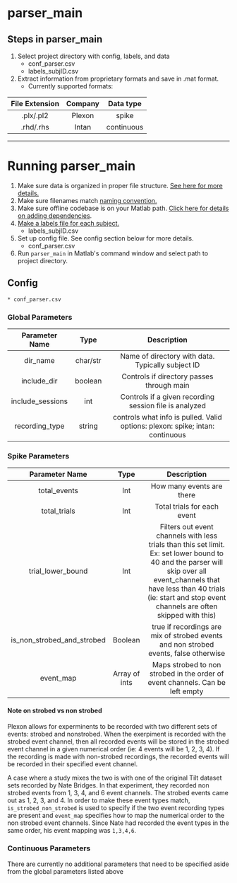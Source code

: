 # parser_main
## Steps in parser_main
1. Select project directory with config, labels, and data
    * conf_parser.csv
    * labels_subjID.csv
2. Extract information from proprietary formats and save in .mat format.  
    * Currently supported formats:

|File Extension|Company|Data type|
|:-:|:-:|:-:|
|.plx/.pl2|Plexon|spike|
|.rhd/.rhs|Intan|continuous|
---
# Running parser_main
1. Make sure data is organized in proper file structure. [See here for more details.](./file_layout.md)
2. Make sure filenames match [naming convention.](./filename_convention.md)
3. Make sure offline codebase is on your Matlab path. [Click here for details on adding dependencies](https://github.com/moxon-lab-codebase/docs/blob/main/matlab_basics/adding_dependencies.md).
5. [Make a labels file for each subject.](./labels_file.md)
    * labels_subjID.csv
6. Set up config file. See config section below for more details.
    * conf_parser.csv
7. Run `parser_main` in Matlab's command window and select path to project directory.

## Config
    * conf_parser.csv
### Global Parameters
|Parameter Name|Type| Description |
|:-----------:|:--:| :----------:|
|dir_name|char/str|Name of directory with data. Typically subject ID|
|include_dir|boolean|Controls if directory passes through main|
|include_sessions|int|Controls if a given recording session file is analyzed|
|recording_type|string|controls what info is pulled. Valid options: plexon: spike; intan: continuous|

### Spike Parameters
|Parameter Name|Type| Description |
|:-----------:|:--:| :----------:|
|total_events|Int|How many events are there|
|total_trials|Int|Total trials for each event|
|trial_lower_bound|Int|Filters out event channels with less trials than this set limit. Ex: set lower bound to 40 and the parser will skip over all event_channels that have less than 40 trials (ie: start and stop event channels are often skipped with this)|
|is_non_strobed_and_strobed|Boolean|true if recordings are mix of strobed events and non strobed events, false otherwise|
|event_map|Array of ints|Maps strobed to non strobed in the order of event channels. Can be left empty|

#### Note on strobed vs non strobed
Plexon allows for experminents to be recorded with two different sets of events: strobed and nonstrobed. When the exerpiment is recorded with the strobed event channel, then all recorded events will be stored in the strobed event channel in a given numerical order (ie: 4 events will be 1, 2, 3, 4). If the recording is made with non-strobed recordings, the recorded events will be recorded in their specified event channel.  

A case where a study mixes the two is with one of the original Tilt dataset sets recorded by Nate Bridges. In that experiment, they recorded non strobed events from 1, 3, 4, and 6 event channels. The strobed events came out as 1, 2, 3, and 4. In order to make these event types match, `is_strobed_non_strobed` is used to specify if the two event recording types are present and `event_map` specifies how to map the numerical order to the non strobed event channels. Since Nate had recorded the event types in the same order, his event mapping was `1,3,4,6`.

### Continuous Parameters
There are currently no additional parameters that need to be specified aside from the global parameters listed above